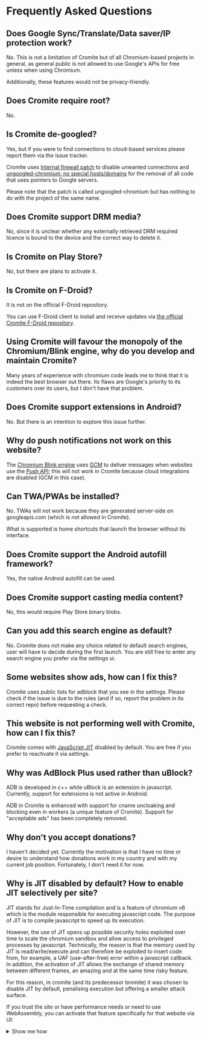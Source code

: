 # Frequently Asked Questions

## Does Google Sync/Translate/Data saver/IP protection work?
No.
This is not a limitation of Cromite but of all Chromium-based projects in general, as general public is not allowed to use Google's APIs for free unless when using Chromium.

Additionally, these features would not be privacy-friendly.

## Does Cromite require root?
No.

## Is Cromite de-googled?

Yes, but if you were to find connections to cloud-based services please report them via the issue tracker.

Cromite uses [Internal firewall patch](https://github.com/uazo/cromite/blob/master/build/patches/Internal-firewall.patch) to disable unwanted connections and [ungoogled-chromium: no special hosts/domains](https://github.com/uazo/cromite/blob/master/build/patches/ungoogled-chromium-no-special-hosts-domains.patch) for the removal of all code that uses pointers to Google servers.

Please note that the patch is called ungoogled-chromium but has nothing to do with the project of the same name.

## Does Cromite support DRM media?

No, since it is unclear whether any externally retrieved DRM required licence is bound to the device and the correct way to delete it.

## Is Cromite on Play Store?
No, but there are plans to activate it.

## Is Cromite on F-Droid?
It is not on the official F-Droid repository.

You can use F-Droid client to install and receive updates via [the official Cromite F-Droid repository](https://www.cromite.org/fdroid/repo).

## Using Cromite will favour the monopoly of the Chromium/Blink engine, why do you develop and maintain Cromite?

Many years of experience with chromium code leads me to think that it is indeed the best browser out there. Its flaws are Google's priority to its customers over its users, but I don't have that problem.

## Does Cromite support extensions in Android?
No. But there is an intention to explore this issue further.

## Why do push notifications not work on this website?

The [Chromium Blink engine](https://www.chromium.org/blink) uses [GCM](https://en.wikipedia.org/wiki/Google_Cloud_Messaging) to deliver messages
when websites use the [Push API](https://w3c.github.io/push-api/); this will not work in Cromite because cloud integrations are disabled (GCM in this case).

## Can TWA/PWAs be installed?

No. TWAs will not work because they are generated server-side on googleapis.com (which is not allowed in Cromite).

What is supported is home shortcuts that launch the browser without its interface.

## Does Cromite support the Android autofill framework?

Yes, the native Android autofill can be used.

## Does Cromite support casting media content?

No, this would require Play Store binary blobs.

## Can you add this search engine as default?
No. Cromite does not make any choice related to default search engines, user will have to decide during the first launch.
You are still free to enter any search engine you prefer via the settings ui.

## Some websites show ads, how can I fix this?
Cromite uses public lists for adblock that you see in the settings. Please check if the issue is due to the rules (and if so, report the problem in its correct repo) before requesting a check.

## This website is not performing well with Cromite, how can I fix this?
Cromite comes with [JavaScript JIT](https://hacks.mozilla.org/2017/02/a-crash-course-in-just-in-time-jit-compilers/) disabled by default.
You are free if you prefer to reactivate it via settings.

## Why was AdBlock Plus used rather than uBlock?
ADB is developed in c++ while uBlock is an extension in javascript. Currently, support for extensions is not active in Android.

ADB in Cromite is enhanced with support for cname uncloaking and blocking even in workers (a unique feature of Cromite). Support for "acceptable ads" has been completely removed.

## Why don't you accept donations?
I haven't decided yet. Currently the motivation is that I have no time or desire to understand how donations work in my country and with my current job position.
Fortunately, I don't need it for now.

## Why is JIT disabled by default? How to enable JIT selectively per site?
JIT stands for Just-In-Time compilation and is a feature of chromium v8 which is the module responsible for executing javascript code. The purpose of JIT is to compile javascript to speed up its execution.

However, the use of JIT opens up possible security holes exploited over time to scale the chromium sandbox and allow access to privileged processes by javascript. Technically, the reason is that the memory used by JIT is read/write/execute and can therefore be exploited to insert code from, for example, a UAF (use-after-free) error within a javascript callback. In addition, the activation of JIT allows the exchange of shared memory between different frames, an amazing and at the same time risky feature.

For this reason, in cromite (and its predecessor bromite) it was chosen to disable JIT by default, penalising execution but offering a smaller attack surface.

If you trust the site or have performance needs or need to use WebAssembly, you can activate that feature specifically for that website via UI:
<details>
<summary>Show me how</summary>
  
<img src="https://github.com/user-attachments/assets/e350754d-6dbf-4d86-a532-27dd390ca0ff">
<br>
<img src="https://github.com/user-attachments/assets/ef112ee5-f4ac-48bb-be46-9e21cbf9a165">
<br>
<img src="https://github.com/user-attachments/assets/f90811cd-46aa-4327-b36d-1c87150a2bb2">
<br>
</details>


